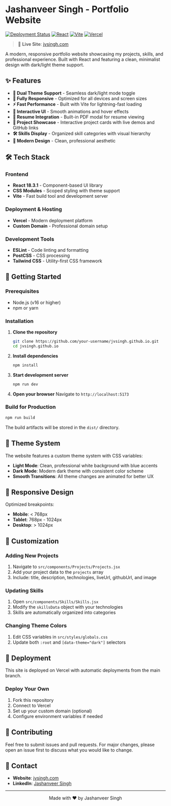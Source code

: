 # Jashanveer Singh - Portfolio Website

[![Deployment Status](https://img.shields.io/badge/deployment-live-brightgreen)](https://www.jvsingh.com)
[![React](https://img.shields.io/badge/React-18.3.1-blue)](https://reactjs.org/)
[![Vite](https://img.shields.io/badge/Vite-7.0.5-646CFF)](https://vitejs.dev/)
[![Vercel](https://img.shields.io/badge/deployed%20on-Vercel-black)](https://vercel.com/)

> 🚀 **Live Site**: [jvsingh.com](https://jvsingh.com)

A modern, responsive portfolio website showcasing my projects, skills, and professional experience. Built with React and featuring a clean, minimalist design with dark/light theme support.

## ✨ Features

- **🎨 Dual Theme Support** - Seamless dark/light mode toggle
- **📱 Fully Responsive** - Optimized for all devices and screen sizes
- **⚡ Fast Performance** - Built with Vite for lightning-fast loading
- **🎯 Interactive UI** - Smooth animations and hover effects
- **📄 Resume Integration** - Built-in PDF modal for resume viewing
- **🔗 Project Showcase** - Interactive project cards with live demos and GitHub links
- **🛠️ Skills Display** - Organized skill categories with visual hierarchy
- **🎪 Modern Design** - Clean, professional aesthetic

## 🛠️ Tech Stack

### Frontend
- **React 18.3.1** - Component-based UI library
- **CSS Modules** - Scoped styling with theme support
- **Vite** - Fast build tool and development server

### Deployment & Hosting
- **Vercel** - Modern deployment platform
- **Custom Domain** - Professional domain setup

### Development Tools
- **ESLint** - Code linting and formatting
- **PostCSS** - CSS processing
- **Tailwind CSS** - Utility-first CSS framework

## 🚀 Getting Started

### Prerequisites
- Node.js (v16 or higher)
- npm or yarn

### Installation

1. **Clone the repository**
   ```bash
   git clone https://github.com/your-username/jvsingh.github.io.git
   cd jvsingh.github.io
   ```

2. **Install dependencies**
   ```bash
   npm install
   ```

3. **Start development server**
   ```bash
   npm run dev
   ```

4. **Open your browser**
   Navigate to `http://localhost:5173`

### Build for Production

```bash
npm run build
```

The build artifacts will be stored in the `dist/` directory.

## 🎨 Theme System

The website features a custom theme system with CSS variables:

- **Light Mode**: Clean, professional white background with blue accents
- **Dark Mode**: Modern dark theme with consistent color scheme
- **Smooth Transitions**: All theme changes are animated for better UX

## 📱 Responsive Design

Optimized breakpoints:
- **Mobile**: < 768px
- **Tablet**: 768px - 1024px
- **Desktop**: > 1024px

## 🔧 Customization

### Adding New Projects
1. Navigate to `src/components/Projects/Projects.jsx`
2. Add your project data to the `projects` array
3. Include: title, description, technologies, liveUrl, githubUrl, and image

### Updating Skills
1. Open `src/components/Skills/Skills.jsx`
2. Modify the `skillsData` object with your technologies
3. Skills are automatically organized into categories

### Changing Theme Colors
1. Edit CSS variables in `src/styles/globals.css`
2. Update both `:root` and `[data-theme="dark"]` selectors

## 🚀 Deployment

This site is deployed on Vercel with automatic deployments from the main branch.

### Deploy Your Own
1. Fork this repository
2. Connect to Vercel
3. Set up your custom domain (optional)
4. Configure environment variables if needed

## 🤝 Contributing

Feel free to submit issues and pull requests. For major changes, please open an issue first to discuss what you would like to change.


## 📧 Contact

- **Website**: [jvsingh.com](https://www.jvsingh.com)
- **LinkedIn**: [Jashanveer Singh](https://www.linkedin.com/in/jashanveer/)

---

<p align="center">
  Made with ❤️ by Jashanveer Singh
</p>
